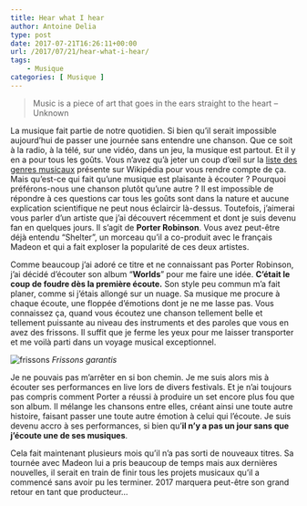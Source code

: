 ```yaml
---
title: Hear what I hear
author: Antoine Delia
type: post
date: 2017-07-21T16:26:11+00:00
url: /2017/07/21/hear-what-i-hear/
tags:
    - Musique
categories: [ Musique ]
---
```

> Music is a piece of art that goes in the ears straight to the heart &#8211; Unknown

La musique fait partie de notre quotidien. Si bien qu&#8217;il serait impossible aujourd&#8217;hui de passer une journée sans entendre une chanson. Que ce soit à la radio, à la télé, sur une vidéo, dans un jeu, la musique est partout. Et il y en a pour tous les goûts. Vous n&#8217;avez qu&#8217;à jeter un coup d’œil sur la [liste des genres musicaux][1] présente sur Wikipédia pour vous rendre compte de ça.  
Mais qu&#8217;est-ce qui fait qu&#8217;une musique est plaisante à écouter ? Pourquoi préférons-nous une chanson plutôt qu&#8217;une autre ? Il est impossible de répondre à ces questions car tous les goûts sont dans la nature et aucune explication scientifique ne peut nous éclaircir là-dessus. Toutefois, j&#8217;aimerai vous parler d&#8217;un artiste que j&#8217;ai découvert récemment et dont je suis devenu fan en quelques jours. Il s&#8217;agit de **Porter Robinson**. Vous avez peut-être déjà entendu &#8220;Shelter&#8221;, un morceau qu&#8217;il a co-produit avec le français Madeon et qui a fait exploser la popularité de ces deux artistes.

<span class="embed-youtube" style="text-align:center; display: block;"></span>

Comme beaucoup j&#8217;ai adoré ce titre et ne connaissant pas Porter Robinson, j&#8217;ai décidé d&#8217;écouter son album &#8220;**Worlds**&#8221; pour me faire une idée. **C&#8217;était le coup de foudre dès la première écoute.** Son style peu commun m&#8217;a fait planer, comme si j&#8217;étais allongé sur un nuage. Sa musique me procure à chaque écoute, une floppée d&#8217;émotions dont je ne me lasse pas. Vous connaissez ça, quand vous écoutez une chanson tellement belle et tellement puissante au niveau des instruments et des paroles que vous en avez des frissons. Il suffit que je ferme les yeux pour me laisser transporter et me voilà parti dans un voyage musical exceptionnel.

![frissons](https://i0.wp.com/greenarea.me/wp-content/uploads/2016/01/goosebumps_2443265b.jpg?resize=620%2C387)
_Frissons garantis_

Je ne pouvais pas m&#8217;arrêter en si bon chemin. Je me suis alors mis à écouter ses performances en live lors de divers festivals. Et je n&#8217;ai toujours pas compris comment Porter a réussi à produire un set encore plus fou que son album. Il mélange les chansons entre elles, créant ainsi une toute autre histoire, faisant passer une toute autre émotion à celui qui l&#8217;écoute. Je suis devenu accro à ses performances, si bien qu&#8217;**il n&#8217;y a pas un jour sans que j&#8217;écoute une de ses musiques**.

<span class="embed-youtube" style="text-align:center; display: block;"></span>

Cela fait maintenant plusieurs mois qu&#8217;il n&#8217;a pas sorti de nouveaux titres. Sa tournée avec Madeon lui a pris beaucoup de temps mais aux dernières nouvelles, il serait en train de finir tous les projets musicaux qu&#8217;il a commencé sans avoir pu les terminer. 2017 marquera peut-être son grand retour en tant que producteur&#8230;

 [1]: https://fr.wikipedia.org/wiki/Liste_des_genres_musicaux